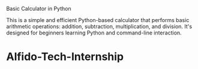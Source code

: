 Basic Calculator in Python

This is a simple and efficient Python-based calculator that performs basic arithmetic operations: addition, subtraction, multiplication, and division. It's designed for beginners learning Python and command-line interaction.
# Alfido-Tech-Internship
